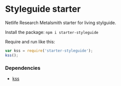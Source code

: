 # Styleguide starter

Netlife Research Metalsmith starter for living stylguide.

Install the package:
`npm i starter-styleguide`

Require and run like this:
```javascript
var kss = require('starter-styleguide');
kss();
```

### Dependencies
* [kss](http://warpspire.com/kss/)
